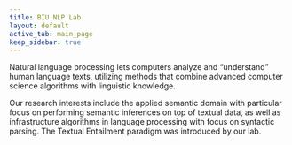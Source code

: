 ```yaml
---
title: BIU NLP Lab
layout: default
active_tab: main_page 
keep_sidebar: true 
---
```





Natural language processing lets computers analyze and “understand” human language texts, utilizing methods that combine advanced computer science algorithms with linguistic knowledge.

Our research interests include the applied semantic domain with particular focus on performing semantic inferences on top of textual data, as well as infrastructure algorithms in language processing with focus on syntactic parsing. The Textual Entailment paradigm was introduced by our lab.
